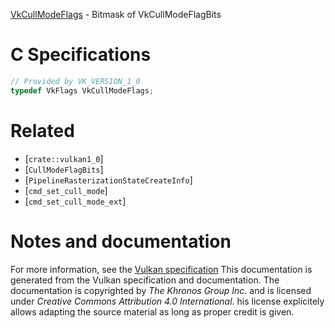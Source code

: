 [VkCullModeFlags](https://www.khronos.org/registry/vulkan/specs/1.3-extensions/man/html/VkCullModeFlags.html) - Bitmask of VkCullModeFlagBits

# C Specifications
```c
// Provided by VK_VERSION_1_0
typedef VkFlags VkCullModeFlags;
```

# Related
- [`crate::vulkan1_0`]
- [`CullModeFlagBits`]
- [`PipelineRasterizationStateCreateInfo`]
- [`cmd_set_cull_mode`]
- [`cmd_set_cull_mode_ext`]

# Notes and documentation
For more information, see the [Vulkan specification](https://www.khronos.org/registry/vulkan/specs/1.3-extensions/html/vkspec.html)
This documentation is generated from the Vulkan specification and documentation.
The documentation is copyrighted by *The Khronos Group Inc.* and is licensed under *Creative Commons Attribution 4.0 International*.
his license explicitely allows adapting the source material as long as proper credit is given.
        